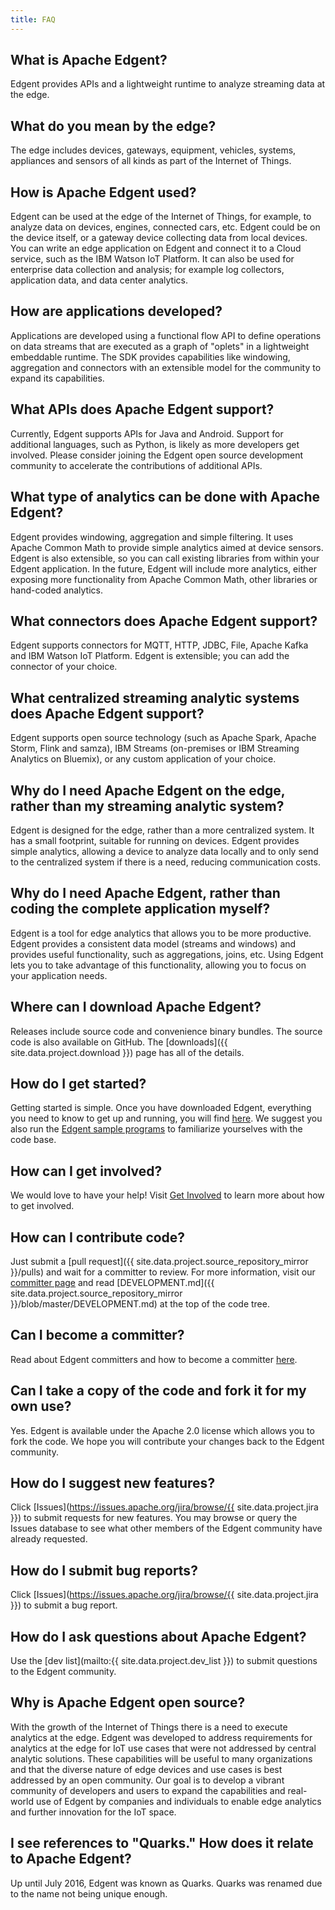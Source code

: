 ```yaml
---
title: FAQ
---
```


## What is Apache Edgent?

Edgent provides APIs and a lightweight runtime to analyze streaming data at the edge.

## What do you mean by the edge?

The edge includes devices, gateways, equipment, vehicles, systems, appliances and sensors of all kinds as part of the Internet of Things.

## How is Apache Edgent used?

Edgent can be used at the edge of the Internet of Things, for example, to analyze data on devices, engines, connected cars, etc. Edgent could be on the device itself, or a gateway device collecting data from local devices. You can write an edge application on Edgent and connect it to a Cloud service, such as the IBM Watson IoT Platform. It can also be used for enterprise data collection and analysis; for example log collectors, application data, and data center analytics.

## How are applications developed?

Applications are developed using a functional flow API to define operations on data streams that are executed as a graph of "oplets" in a lightweight embeddable runtime. The SDK provides capabilities like windowing, aggregation and connectors with an extensible model for the community to expand its capabilities.

## What APIs does Apache Edgent support?

Currently, Edgent supports APIs for Java and Android. Support for additional languages, such as Python, is likely as more developers get involved. Please consider joining the Edgent open source development community to accelerate the contributions of additional APIs.

## What type of analytics can be done with Apache Edgent?

Edgent provides windowing, aggregation and simple filtering. It uses Apache Common Math to provide simple analytics aimed at device sensors. Edgent is also extensible, so you can call existing libraries from within your Edgent application. In the future, Edgent will include more analytics, either exposing more functionality from Apache Common Math, other libraries or hand-coded analytics.

## What connectors does Apache Edgent support?

Edgent supports connectors for MQTT, HTTP, JDBC, File, Apache Kafka and IBM Watson IoT Platform. Edgent is extensible; you can add the connector of your choice.

## What centralized streaming analytic systems does Apache Edgent support?

Edgent supports open source technology (such as Apache Spark, Apache Storm, Flink and samza), IBM Streams (on-premises or IBM Streaming Analytics on Bluemix), or any custom application of your choice.

## Why do I need Apache Edgent on the edge, rather than my streaming analytic system?

Edgent is designed for the edge, rather than a more centralized system. It has a small footprint, suitable for running on devices. Edgent provides simple analytics, allowing a device to analyze data locally and to only send to the centralized system if there is a need, reducing communication costs.

## Why do I need Apache Edgent, rather than coding the complete application myself?

Edgent is a tool for edge analytics that allows you to be more productive. Edgent provides a consistent data model (streams and windows) and provides useful functionality, such as aggregations, joins, etc. Using Edgent lets you to take advantage of this functionality, allowing you to focus on your application needs.

## Where can I download Apache Edgent?

Releases include source code and convenience binary bundles.  The source code is also available on GitHub.  The [downloads]({{ site.data.project.download }}) page has all of the details.

## How do I get started?

Getting started is simple. Once you have downloaded Edgent, everything you need to know to get up and running, you will find [here](edgent-getting-started). We suggest you also run the [Edgent sample programs](samples) to familiarize yourselves with the code base.

## How can I get involved?

We would love to have your help! Visit [Get Involved](community) to learn more about how to get involved.

## How can I contribute code?

Just submit a [pull request]({{ site.data.project.source_repository_mirror }}/pulls) and wait for a committer to review. For more information, visit our [committer page](committers) and read [DEVELOPMENT.md]({{ site.data.project.source_repository_mirror }}/blob/master/DEVELOPMENT.md) at the top of the code tree.

## Can I become a committer?

Read about Edgent committers and how to become a committer [here](committers).

## Can I take a copy of the code and fork it for my own use?

Yes. Edgent is available under the Apache 2.0 license which allows you to fork the code. We hope you will contribute your changes back to the Edgent community.

## How do I suggest new features?

Click [Issues](https://issues.apache.org/jira/browse/{{ site.data.project.jira }}) to submit requests for new features. You may browse or query the Issues database to see what other members of the Edgent community have already requested.

## How do I submit bug reports?

Click [Issues](https://issues.apache.org/jira/browse/{{ site.data.project.jira }}) to submit a bug report.

## How do I ask questions about Apache Edgent?

Use the [dev list](mailto:{{ site.data.project.dev_list }}) to submit questions to the Edgent community.

## Why is Apache Edgent open source?

With the growth of the Internet of Things there is a need to execute analytics at the edge. Edgent was developed to address requirements for analytics at the edge for IoT use cases that were not addressed by central analytic solutions. These capabilities will be useful to many organizations and that the diverse nature of edge devices and use cases is best addressed by an open community. Our goal is to develop a vibrant community of developers and users to expand the capabilities and real-world use of Edgent by companies and individuals to enable edge analytics and further innovation for the IoT space.

## I see references to "Quarks." How does it relate to Apache Edgent?

Up until July 2016, Edgent was known as Quarks. Quarks was renamed due to the name not being unique enough.
